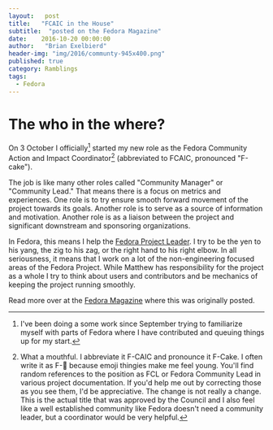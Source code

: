 ```yaml
---
layout:   post
title:   "FCAIC in the House"
subtitle:  "posted on the Fedora Magazine"
date:    2016-10-20 00:00:00
author:   "Brian Exelbierd"
header-img: "img/2016/communty-945x400.png"
published: true
category: Ramblings
tags:
  - Fedora
---
```


# The who in the where?

On 3 October I officially[^0] started my new role as the Fedora Community
Action and Impact Coordinator[^1] (abbreviated to FCAIC, pronounced
"F-cake").

The job is like many other roles called "Community Manager" or "Community
Lead." That means there is a focus on metrics and experiences. One
role is to try ensure smooth forward movement of the project towards
its goals. Another role is to serve as a source of information and
motivation. Another role is as a liaison between the project and
significant downstream and sponsoring organizations.

In Fedora, this means I help the [Fedora Project
Leader](https://fedoraproject.org/wiki/Project_Leader). I try to be
the yen to his yang, the zig to his zag, or the right hand to his
right elbow. In all seriousness, it means that I work on a lot of the
non-engineering focused areas of the Fedora Project. While Matthew has
responsibility for the project as a whole I try to think about users
and contributors and be mechanics of keeping the project running smoothly.

Read more over at the [Fedora
Magazine](https://fedoramagazine.org/fcaic-in-the-house/) where this
was originally posted.

<!--
# Who are you?

Really? You don't know? I was sure I was internet famous by now!

I'm Brian Exelbierd. The short version is that I've worked in IT in
various roles and in various business management roles for the last 20
years.  I've worked for the government, universities, and the private
sector. My technical work has focused on Unix/Linux systems and open
source software. In business, I've led teams and served in administrative
and management roles.

I joined Red Hat in March 2013 and I've had the privilege of working
in several areas. I started as a technical writer as it was one area
of IT I hadn't worked in. I moved on to work on content strategy before
returning to my programming roots as a software engineer in the Developer
Tools group. There I focused my efforts on container tools and Project
Atomic. I've been craving a community-focused role and jumped at the
chance to work full-time with the Fedora community when my predecessor
left to work on Hillary Clinton's presidential campaign.

I am super excited to be in this new role. You can out find more about
me on [my website](http://www.winglemeyer.org/). You'll also find my
blog and more examples of my sense of humor.

# Goals

A good rule of thumb when accepting a new job is to listen first and
act second. Unfortunately, a few priorities have made it so I need to
do both immediately. To that end, I've picked four goals to start on
while I'm listening.

## Goal 1: Get to know the community

This is a never-ending goal that is highly tied to listening. While
I've done professional work in several Fedora and Fedora-related
areas, I've mostly contributed to the Fedora Project in
[Documentation](https://fedoraproject.org/wiki/DocsProject). Therefore
I'm going to be dropping in on meetings, reading logs and mailing lists,
and generally working to learn what is going on globally.

To this end, I am attending both
[FUDCons](https://fudcon.fedoraproject.org/) in both
[LATAM](https://fudcon.fedoraproject.org/LATAM/) and
[APAC](https://fudcon.fedoraproject.org/APAC/). As an American living
in Europe (Brno, Czech Republic), I have a great appreciation for the
cultures and challenges NA and EMEA have. These FUDCons allow me to get
a better understanding of APAC and LATAM[^2].

If you're going to be near me, let me know so we can meet and say
"hello." I'll endeavor to keep my travel schedule on my website and in
the Fedora vacation calendar so you can find me when I'm not at home.

## Goal 2: [Budget.Next](https://fedoraproject.org/wiki/Budget.next)

My predecessor, [Remy
DeCausemaker](https://fedoraproject.org/wiki/User:Decause), began a
process to change the way Fedora manages money. The groundwork for a
highly transparent, Fedora-directed, locally managed process has been
laid. My immediate goal is able to be summarized as three objectives:

1.  Catch up on the budget reporting and status for the current year.
2.  Create a workable system for financial reporting that makes
    maintaining our status easier.
3.  When it is time help the various sub-project's prepare budget requests
    for the Council. I'll also help the Council understand their options
    and communicate final allocations out.

This will be a slow process. If you've been handling financial information
or money for the project and have heard from me already, please contact
me so I can make sure to find out what you know.

These goals won't set direction or otherwise radically change
processes. If I find something that could be improved or that is
broken, expect to hear about new ideas on the [Fedora Community
Blog](https://communityblog.fedoraproject.org/) as I look for consensus.

## Goal 3: FOSCo (and FAMSCo)

The [Fedora Ambassador Steering
Committee](https://fedoraproject.org/wiki/Fedora_Ambassadors_Steering_Committee)
(FAmSCo) and some great folks have been working on creating a new
body to increase coordination of our outreach efforts. In this case,
outreach means our user-facing and focused messaging and components,
and the same for our contributor components.

To that end, they began working on the [Fedora Outreach Steering
Committee](https://fedoraproject.org/wiki/FOSCo) (FOSCo). Originally
envisioned as a successor organization for FAmSCo, it appears that after
a lot of work, it has been discovered that FAmSCo still has a lot of
useful work to do and shouldn't be disbanded.

I've been working with several folks in FAmSCo on various proposals. I
think we are getting closer and think we will be able to charge the new
body soon. It also sounds like FAMSCo will be able to take the opportunity
to focus on the Ambassadors program in greater depth because some of
its coordination duties will now be shifted to FOSCo.

## Goal 4: Fedora Docs Publishing

I've been involved in the new docs publishing tool chain. You have
read some of my previous blog entries about the conversations we had at
[Flock](https://flocktofedora.org/) this year. I've also written a bit
about possible implementations.

I have a personal goal of us having a new publication solution by Fedora
26. I believe a lot of the docs community is on board with this objective
as well.

I also have a dream that the new publication system can allow us to have
an easier time publishing all kinds of other docs such as the Diversity
Inbox and various sub-project materials. I am positive more information
will be forthcoming soon.
-->

[^0]: I've been doing a some work since September trying to familiarize myself with parts of Fedora where I have contributed and queuing things up for my start.

[^1]: What a mouthful. I abbreviate it F-CAIC and pronounce it F-Cake. I often write it as F-🎂 because emoji thingies make me feel young.  You'll find random references to the position as FCL or Fedora Community Lead in various project documentation. If you'd help me out by correcting those as you see them, I'd be appreciative. The change is not really a change. This is the actual title that was approved by the Council and I also feel like a well established community like Fedora doesn't need a community leader, but a coordinator would be very helpful.

<!--
[^2]: I've personally traveled to a number of APAC countries so I feel prepared to listen in Cambodia. Outside of one trip to Cancun, which kind of doesn't count, I've never been to LATAM, so I have a much steeper learning curve there.
-->
